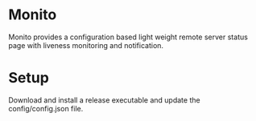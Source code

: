 # Monito
Monito provides a configuration based light weight remote server status page with liveness monitoring and notification. 

# Setup
Download and install a release executable and update the config/config.json file.

